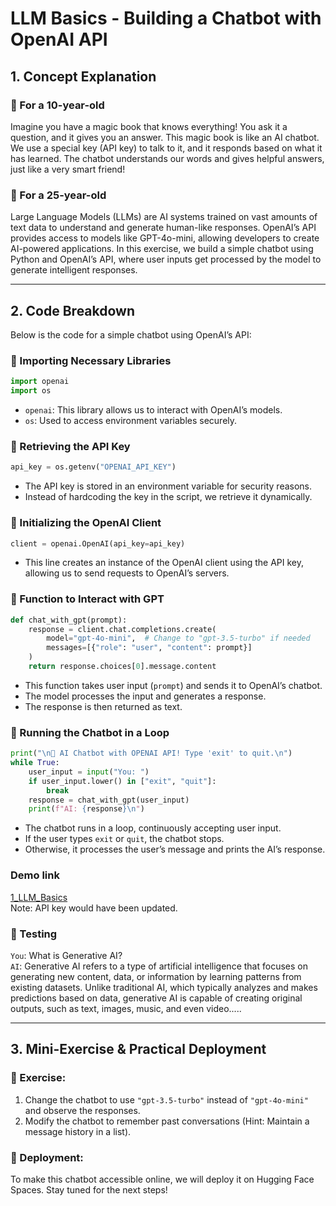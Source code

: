 # LLM Basics - Building a Chatbot with OpenAI API

## 1. Concept Explanation

### 📖 For a 10-year-old

Imagine you have a magic book that knows everything! You ask it a question, and it gives you an answer. This magic book is like an AI chatbot. We use a special key (API key) to talk to it, and it responds based on what it has learned. The chatbot understands our words and gives helpful answers, just like a very smart friend!

### 📖 For a 25-year-old

Large Language Models (LLMs) are AI systems trained on vast amounts of text data to understand and generate human-like responses. OpenAI’s API provides access to models like GPT-4o-mini, allowing developers to create AI-powered applications. In this exercise, we build a simple chatbot using Python and OpenAI’s API, where user inputs get processed by the model to generate intelligent responses.

---

## 2. Code Breakdown

Below is the code for a simple chatbot using OpenAI’s API:

### 📌 Importing Necessary Libraries

```python
import openai
import os
```

- `openai`: This library allows us to interact with OpenAI’s models.
- `os`: Used to access environment variables securely.

### 📌 Retrieving the API Key

```python
api_key = os.getenv("OPENAI_API_KEY")
```

- The API key is stored in an environment variable for security reasons.
- Instead of hardcoding the key in the script, we retrieve it dynamically.

### 📌 Initializing the OpenAI Client

```python
client = openai.OpenAI(api_key=api_key)
```

- This line creates an instance of the OpenAI client using the API key, allowing us to send requests to OpenAI’s servers.

### 📌 Function to Interact with GPT

```python
def chat_with_gpt(prompt):
    response = client.chat.completions.create(
        model="gpt-4o-mini",  # Change to "gpt-3.5-turbo" if needed
        messages=[{"role": "user", "content": prompt}]
    )
    return response.choices[0].message.content
```

- This function takes user input (`prompt`) and sends it to OpenAI’s chatbot.
- The model processes the input and generates a response.
- The response is then returned as text.

### 📌 Running the Chatbot in a Loop

```python
print("\n🚀 AI Chatbot with OPENAI API! Type 'exit' to quit.\n")
while True:
    user_input = input("You: ")
    if user_input.lower() in ["exit", "quit"]:
        break
    response = chat_with_gpt(user_input)
    print(f"AI: {response}\n")
```

- The chatbot runs in a loop, continuously accepting user input.
- If the user types `exit` or `quit`, the chatbot stops.
- Otherwise, it processes the user’s message and prints the AI’s response.

### Demo link
<a href="https://huggingface.co/spaces/Ganesh-Kunnamkumarath/01_LLM_Basics" target="_blank">1_LLM_Basics</a> <br />
Note: API key would have been updated.


### 📌 Testing

`You`: What is Generative AI?<br />
`AI`: Generative AI refers to a type of artificial intelligence that focuses on generating new content, data, or information by learning patterns from existing datasets. Unlike traditional AI, which typically analyzes and makes predictions based on data, generative AI is capable of creating original outputs, such as text, images, music, and even video.....

---

## 3. Mini-Exercise & Practical Deployment

### 🔹 Exercise:

1. Change the chatbot to use `"gpt-3.5-turbo"` instead of `"gpt-4o-mini"` and observe the responses.
2. Modify the chatbot to remember past conversations (Hint: Maintain a message history in a list).

### 🚀 Deployment:

To make this chatbot accessible online, we will deploy it on Hugging Face Spaces. Stay tuned for the next steps!
